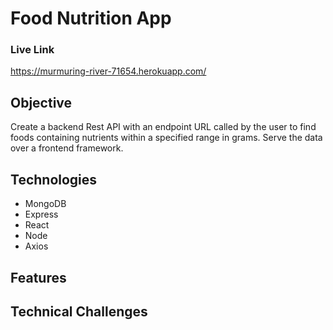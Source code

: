 # Food Nutrition App

### Live Link
<a href="https://murmuring-river-71654.herokuapp.com/" target="_blank">https://murmuring-river-71654.herokuapp.com/</a>

## Objective
Create a backend Rest API with an endpoint URL called by the user to find foods containing nutrients within a specified range in grams. Serve the data over a frontend framework.

## Technologies
* MongoDB
* Express
* React
* Node
* Axios

## Features

### 

### 


## Technical Challenges